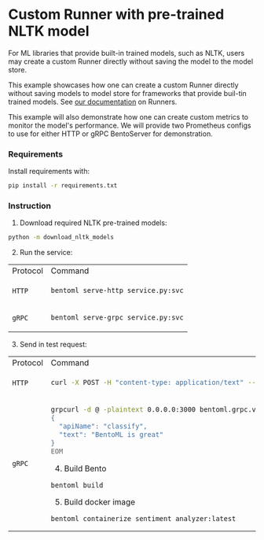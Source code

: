 # Custom Runner with pre-trained NLTK model

For ML libraries that provide built-in trained models, such as NLTK, users may create a
custom Runner directly without saving the model to the model store.

This example showcases how one can create a custom Runner directly without saving models
to model store for frameworks that provide buil-tin trained models. See [our documentation][#custom-runner] on Runners.

This example will also demonstrate how one can create custom metrics to monitor the model's performance.
We will provide two Prometheus configs to use for either HTTP or gRPC BentoServer for demonstration.

### Requirements

Install requirements with:

```bash
pip install -r requirements.txt
```

### Instruction

1. Download required NLTK pre-trained models:

```bash
python -m download_nltk_models
```

2. Run the service:

<table>
<tr>
<td> Protocol </td> <td> Command </td>
</tr>
<tr>
<td> <code>HTTP</code> </td>
<td>

```bash
bentoml serve-http service.py:svc
```

</td>
</tr>
<tr>
<td> <code>gRPC</code> </td>
<td>

```bash
bentoml serve-grpc service.py:svc
```

</td>
</tr>
</table>

3. Send in test request:

<table>
<tr>
<td> Protocol </td> <td> Command </td>
</tr>
<tr>
<td> <code>HTTP</code> </td>
<td>

```bash
curl -X POST -H "content-type: application/text" --data "BentoML is great" http://127.0.0.1:3000/analysis
```

</td>
</tr>
<tr>
<td> <code>gRPC</code> </td>
<td>

```bash
grpcurl -d @ -plaintext 0.0.0.0:3000 bentoml.grpc.v1.BentoService/Call <<EOM
{
  "apiName": "classify",
  "text": "BentoML is great"
}
EOM
```

4. Build Bento

```
bentoml build
```

5. Build docker image

```
bentoml containerize sentiment_analyzer:latest
```

[#custom-runner]: https://docs.bentoml.com/en/latest/concepts/runner.html#custom-runner

